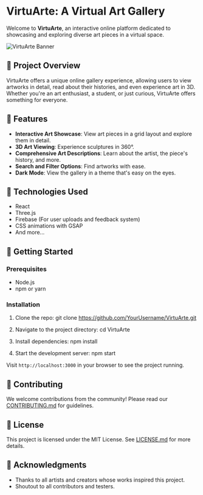 # VirtuArte: A Virtual Art Gallery

Welcome to **VirtuArte**, an interactive online platform dedicated to showcasing and exploring diverse art pieces in a virtual space.

![VirtuArte Banner](./assets/banner.png)

## 🎨 Project Overview

VirtuArte offers a unique online gallery experience, allowing users to view artworks in detail, read about their histories, and even experience art in 3D. Whether you're an art enthusiast, a student, or just curious, VirtuArte offers something for everyone.

## 🌟 Features

- **Interactive Art Showcase**: View art pieces in a grid layout and explore them in detail.
- **3D Art Viewing**: Experience sculptures in 360°.
- **Comprehensive Art Descriptions**: Learn about the artist, the piece's history, and more.
- **Search and Filter Options**: Find artworks with ease.
- **Dark Mode**: View the gallery in a theme that's easy on the eyes.

## 🔧 Technologies Used

- React
- Three.js
- Firebase (For user uploads and feedback system)
- CSS animations with GSAP
- And more...

## 🚀 Getting Started

### Prerequisites

- Node.js
- npm or yarn

### Installation

1. Clone the repo:
   git clone https://github.com/YourUsername/VirtuArte.git

2. Navigate to the project directory:
   cd VirtuArte

3. Install dependencies:
   npm install

4. Start the development server:
   npm start

Visit `http://localhost:3000` in your browser to see the project running.

## 🤝 Contributing

We welcome contributions from the community! Please read our [CONTRIBUTING.md](CONTRIBUTING.md) for guidelines.

## 📜 License

This project is licensed under the MIT License. See [LICENSE.md](LICENSE.md) for more details.

## 🙌 Acknowledgments

- Thanks to all artists and creators whose works inspired this project.
- Shoutout to all contributors and testers.
